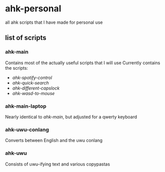 # ahk-personal
all ahk scripts that I have made for personal use

## list of scripts

### ahk-main
  Contains most of the actually useful scripts that I will use
  Currently contains the scripts:
- *ahk-spotify-control*
- *ahk-quick-search*
- *ahk-different-capslock*
- *ahk-wasd-to-mouse*

### ahk-main-laptop
  Nearly identical to *ahk-main*, but adjusted for a qwerty keyboard
  
### ahk-uwu-conlang
  Converts between English and the uwu conlang
  
### ahk-uwu
  Consists of uwu-ifying text and various copypastas
